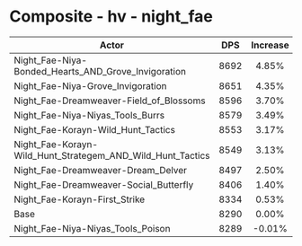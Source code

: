 # Composite - hv - night_fae
| Actor | DPS | Increase |
|---|:---:|:---:|
|Night_Fae-Niya-Bonded_Hearts_AND_Grove_Invigoration|8692|4.85%|
|Night_Fae-Niya-Grove_Invigoration|8651|4.35%|
|Night_Fae-Dreamweaver-Field_of_Blossoms|8596|3.70%|
|Night_Fae-Niya-Niyas_Tools_Burrs|8579|3.49%|
|Night_Fae-Korayn-Wild_Hunt_Tactics|8553|3.17%|
|Night_Fae-Korayn-Wild_Hunt_Strategem_AND_Wild_Hunt_Tactics|8549|3.13%|
|Night_Fae-Dreamweaver-Dream_Delver|8497|2.50%|
|Night_Fae-Dreamweaver-Social_Butterfly|8406|1.40%|
|Night_Fae-Korayn-First_Strike|8334|0.53%|
|Base|8290|0.00%|
|Night_Fae-Niya-Niyas_Tools_Poison|8289|-0.01%|
